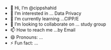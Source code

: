 - 👋 Hi, I’m @cippshahid
- 👀 I’m interested in ... Data Privacy 
- 🌱 I’m currently learning ...CIPP/E
- 💞️ I’m looking to collaborate on ... study group
- 📫 How to reach me ...by Email
- 😄 Pronouns: ...
- ⚡ Fun fact: ...

<!---
cippshahid/cippshahid is a ✨ special ✨ repository because its `README.md` (this file) appears on your GitHub profile.
You can click the Preview link to take a look at your changes.
--->
